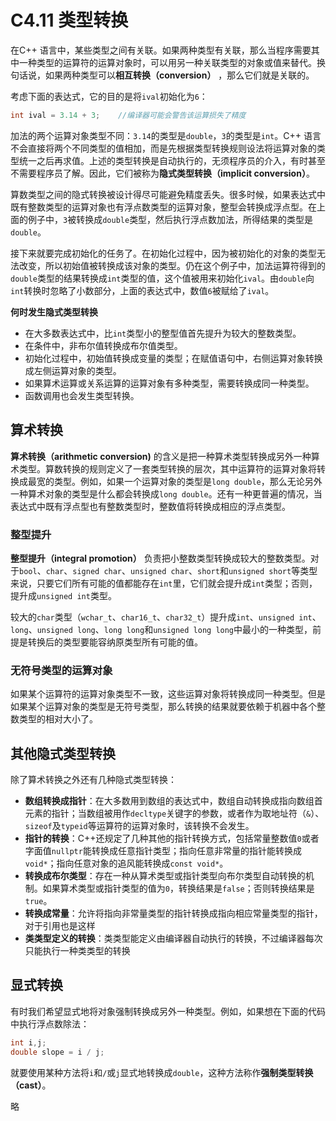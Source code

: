 ﻿# C4.11 类型转换
在C++ 语言中，某些类型之间有关联。如果两种类型有关联，那么当程序需要其中一种类型的运算符的运算对象时，可以用另一种关联类型的对象或值来替代。换句话说，如果两种类型可以**相互转换（conversion）** ，那么它们就是关联的。

考虑下面的表达式，它的目的是将`ival`初始化为`6`：
```cpp
int ival = 3.14 + 3;    //编译器可能会警告该运算损失了精度
```

加法的两个运算对象类型不同：`3.14`的类型是`double`，`3`的类型是`int`。C++ 语言不会直接将两个不同类型的值相加，而是先根据类型转换规则设法将运算对象的类型统一之后再求值。上述的类型转换是自动执行的，无须程序员的介入，有时甚至不需要程序员了解。因此，它们被称为**隐式类型转换（implicit conversion）**。

算数类型之间的隐式转换被设计得尽可能避免精度丢失。很多时候，如果表达式中既有整数类型的运算对象也有浮点数类型的运算对象，整型会转换成浮点型。在上面的例子中，`3`被转换成`double`类型，然后执行浮点数加法，所得结果的类型是`double`。

接下来就要完成初始化的任务了。在初始化过程中，因为被初始化的对象的类型无法改变，所以初始值被转换成该对象的类型。仍在这个例子中，加法运算符得到的`double`类型的结果转换成`int`类型的值，这个值被用来初始化`ival`。由`double`向`int`转换时忽略了小数部分，上面的表达式中，数值`6`被赋给了`ival`。

**何时发生隐式类型转换**  

- 在大多数表达式中，比`int`类型小的整型值首先提升为较大的整数类型。
- 在条件中，非布尔值转换成布尔值类型。
- 初始化过程中，初始值转换成变量的类型；在赋值语句中，右侧运算对象转换成左侧运算对象的类型。
- 如果算术运算或关系运算的运算对象有多种类型，需要转换成同一种类型。
- 函数调用也会发生类型转换。

## 算术转换
**算术转换（arithmetic conversion)** 的含义是把一种算术类型转换成另外一种算术类型。算数转换的规则定义了一套类型转换的层次，其中运算符的运算对象将转换成最宽的类型。例如，如果一个运算对象的类型是`long double`，那么无论另外一种算术对象的类型是什么都会转换成`long double`。还有一种更普遍的情况，当表达式中既有浮点型也有整数类型时，整数值将转换成相应的浮点类型。

### 整型提升
**整型提升（integral promotion）** 负责把小整数类型转换成较大的整数类型。对于`bool`、`char`、`signed char`、`unsigned char`、`short`和`unsigned short`等类型来说，只要它们所有可能的值都能存在`int`里，它们就会提升成`int`类型；否则，提升成`unsigned int`类型。

较大的`char`类型（`wchar_t`、`char16_t`、`char32_t`）提升成`int`、`unsigned int`、`long`、`unsigned long`、`long long`和`unsigned long long`中最小的一种类型，前提是转换后的类型要能容纳原类型所有可能的值。

### 无符号类型的运算对象
如果某个运算符的运算对象类型不一致，这些运算对象将转换成同一种类型。但是如果某个运算对象的类型是无符号类型，那么转换的结果就要依赖于机器中各个整数类型的相对大小了。

## 其他隐式类型转换
除了算术转换之外还有几种隐式类型转换：
- **数组转换成指针**：在大多数用到数组的表达式中，数组自动转换成指向数组首元素的指针；当数组被用作`decltype`关键字的参数，或者作为取地址符（`&`）、`sizeof`及`typeid`等运算符的运算对象时，该转换不会发生。
- **指针的转换**：C++还规定了几种其他的指针转换方式，包括常量整数值`0`或者字面值`nullptr`能转换成任意指针类型；指向任意非常量的指针能转换成`void*`；指向任意对象的追风能转换成`const void*`。
- **转换成布尔类型**：存在一种从算术类型或指针类型向布尔类型自动转换的机制。如果算术类型或指针类型的值为`0`，转换结果是`false`；否则转换结果是`true`。
- **转换成常量**：允许将指向非常量类型的指针转换成指向相应常量类型的指针，对于引用也是这样
- **类类型定义的转换**：类类型能定义由编译器自动执行的转换，不过编译器每次只能执行一种类类型的转换

## 显式转换
有时我们希望显式地将对象强制转换成另外一种类型。例如，如果想在下面的代码中执行浮点数除法：
```cpp
int i,j;
double slope = i / j;
```

就要使用某种方法将`i`和`/`或`j`显式地转换成`double`，这种方法称作**强制类型转换（cast）**。

略